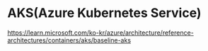 # AKS(Azure Kubernetes Service)

https://learn.microsoft.com/ko-kr/azure/architecture/reference-architectures/containers/aks/baseline-aks
